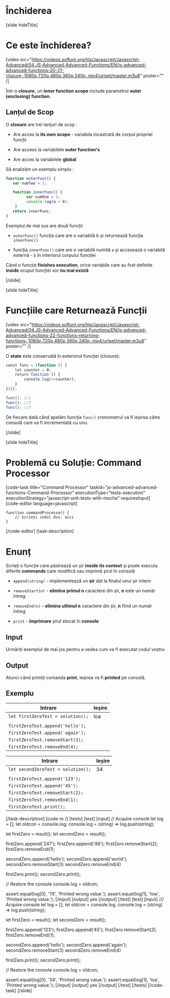 # Închiderea

[slide hideTitle]

# Ce este închiderea?

[video src="https://videos.softuni.org/hls/Javascript/Javascript-Advanced/04.JS-Advanced-Advanced-Functions/EN/js-advanced-advanced-functions-20-21-closure-,1080p,720p,480p,360p,240p,.mp4/urlset/master.m3u8" poster="" /]

Într-o **closure**, un **inner function scope** include parametrul **outer (enclosing) function**.

## Lanțul de Scop

O **closure** are trei lanțuri de scop :

- Аre acces la **its own scope** - variabila incastrată de corpul propriei funcții
  
- Аre access la variabilele **outer function's** 

- Аre acces la variabilele **global** 

Să analizăm un exemplu simplu :

```js
function outerFunc() {
   var numTwo = 3;

   function innerFunc() {
         var numOne = 5; 
         console.log(a + b);
    }
   return innerFunc;
}
```

Exemplul de mai sus are două funcții: 

- `outerFunc()` funcția care are o variabilă b și returnează funcția `innerFunc()`

- funcția `innerFunc()` care are o variabilă numită `a` și accesează o variabilă externă - `b` în interiorul corpului funcției 

Când o funcție **finishes execution**, orice variabile care au fost definite **inside** scopul funcției vor **nu mai există**

[/slide]


[slide hideTitle]

# Funcțiile care Returnează Funcții

[video src="https://videos.softuni.org/hls/Javascript/Javascript-Advanced/04.JS-Advanced-Advanced-Functions/EN/js-advanced-advanced-functions-22-functions-returning-functions-,1080p,720p,480p,360p,240p,.mp4/urlset/master.m3u8" poster="" /]

O **state** este conservată în exteriorul funcției (closure):

```js live
const func = (function () {
    let counter = 0;
    return function () {
        console.log(++counter);
    }
})();

func(); //1
func(); //2
func(); //3
```

De fiecare dată când apelăm funcția `func()` cronometrul va fi ieșirea către consolă care va fi incrementată cu unu. 


[/slide]

[slide hideTitle]
# Problemă cu Soluție: Command Processor

[code-task title="Command Processor" taskId="js-advanced-advanced-functions-Command-Processor"  executionType="tests-execution" executionStrategy="javascript-unit-tests-with-mocha" requiresInput] [code-editor language=javascript]

```
function commandProcesso() {
    // Scrieți codul dvs. aici
}
```
[/code-editor]
[task-description]
# Enunț

Scrieți o funcție care păstrează un șir **inside its context** și poate executa diferite **commands** care modifică sau imprimă șirul în consolă 

- `append(string)` - implementează un **şir** dat la finalul unui șir intern

- `removeStart(n)` - **elimina** **primul n** caractere din șir, **n** este un număr întreg

- `removeEnd(n)` - **elimina**  **ultimul n** caractere din șir, **n** fiind un număr întreg

- `print` - **imprimare** șirul stocat în **console**

## Input

Urmăriți exemplul de mai jos pentru a vedea cum va fi executat codul vostru 

## Output

Atunci când primiți comanda **print**, ieșirea va fi **printed** pe consolă.


## Exemplu
|**Intrare**|**Ieșire** |
| --- | --- |
| `let firstZeroTest = solution();` | loa | 
|  |  |
| `firstZeroTest.append('hello');` | |
| `firstZeroTest.append('again');` | |
| `firstZeroTest.removeStart(3);` | |
| `firstZeroTest.removeEnd(4);` | |

|**Intrare**|**Ieșire** |
| --- | --- |
| `let secondZeroTest = solution();` | 34 | 
|  |  |
| `firstZeroTest.append('123');` | |
| `firstZeroTest.append('45');` | |
| `firstZeroTest.removeStart(2);` | |
| `firstZeroTest.removeEnd(1);` | |
| `firstZeroTest.print();` | |

[/task-description]
[code-io /]
[tests]
[test]
[input]
// Acquire console
let log = [];
let oldcon = console.log;
console.log = (string) => log.push(string);

let firstZero = result();
let secondZero = result();

firstZero.append('247');
firstZero.append('86');
firstZero.removeStart(2);
firstZero.removeEnd(1);

secondZero.append('hello');
secondZero.append('world');
secondZero.removeStart(3)
secondZero.removeEnd(4)

firstZero.print();
secondZero.print();

// Restore the console
console.log = oldcon;

assert.equal(log[0], '78', 'Printed wrong value.');
assert.equal(log[1], 'low', 'Printed wrong value.');
[/input]
[output]
yes
[/output]
[/test]
[test]
[input]
/// Acquire console
let log = [];
let oldcon = console.log;
console.log = (string) => log.push(string);

let firstZero = result();
let secondZero = result();

firstZero.append('123');
firstZero.append('45');
firstZero.removeStart(2);
firstZero.removeEnd(1);

secondZero.append('hello');
secondZero.append('again');
secondZero.removeStart(3)
secondZero.removeEnd(4)

firstZero.print();
secondZero.print();

// Restore the console
console.log = oldcon;

assert.equal(log[0], '34', 'Printed wrong value.');
assert.equal(log[1], 'loa', 'Printed wrong value.');
[/input]
[output]
yes
[/output]
[/test]
[/tests]
[/code-task]
[/slide]